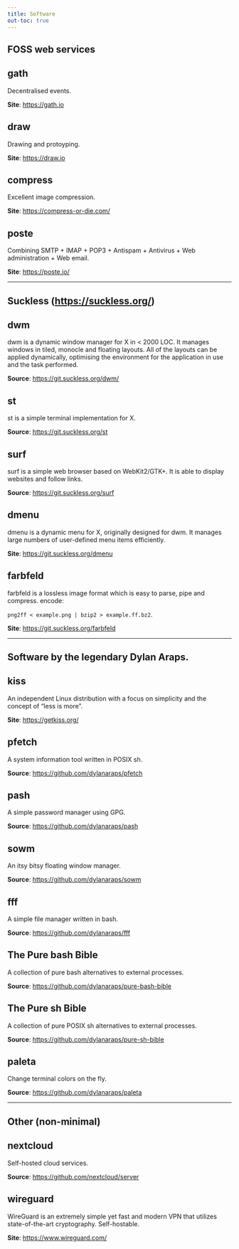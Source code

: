 ```yaml
---
title: Software
out-toc: true
---
```



## **FOSS** web services

## gath

Decentralised events.

**Site**: <https://gath.io>


## draw

Drawing and protoyping.

**Site**: <https://draw.io>


## compress

Excellent image compression.

**Site**: <https://compress-or-die.com/>


## poste

Combining SMTP + IMAP + POP3 + Antispam + Antivirus + Web administration + Web email.

**Site**: <https://poste.io/>

---

## Suckless (<https://suckless.org/>)

## dwm

dwm is a dynamic window manager for X in &lt; 2000 LOC. It manages windows in tiled, monocle and floating layouts. All of the layouts can be applied dynamically, optimising the environment for the application in use and the task performed.

**Source**: <https://git.suckless.org/dwm/>


## st

st is a simple terminal implementation for X.

**Source**: <https://git.suckless.org/st>


## surf

surf is a simple web browser based on WebKit2/GTK+. It is able to display websites and follow links.

**Source**: <https://git.suckless.org/surf>

## dmenu

dmenu is a dynamic menu for X, originally designed for dwm. It manages large numbers of user-defined menu items efficiently.

**Site**: <https://git.suckless.org/dmenu>


## farbfeld

farbfeld is a lossless image format which is easy to parse, pipe and compress. encode: 

`png2ff < example.png | bzip2 > example.ff.bz2`.

**Site**: <https://git.suckless.org/farbfeld>

---

## Software by the legendary **Dylan Araps**.

## kiss

An independent Linux distribution with a focus on simplicity and the concept of “less is more”.

**Site**: <https://getkiss.org/>

## pfetch

A system information tool written in POSIX sh.

**Source**: <https://github.com/dylanaraps/pfetch>


## pash

A simple password manager using GPG.

**Source**: <https://github.com/dylanaraps/pash>


## sowm

An itsy bitsy floating window manager.

**Source**: <https://github.com/dylanaraps/sowm>


## fff

A simple file manager written in bash.

**Source**: <https://github.com/dylanaraps/fff>


## The Pure bash Bible

A collection of pure bash alternatives to external processes.

**Source**: <https://github.com/dylanaraps/pure-bash-bible>


## The Pure sh Bible

A collection of pure POSIX sh alternatives to external processes.

**Source**: <https://github.com/dylanaraps/pure-sh-bible>


## paleta

Change terminal colors on the fly.

**Source**: <https://github.com/dylanaraps/paleta>

---

## Other (non-minimal)

## nextcloud

Self-hosted cloud services.

**Source**: <https://github.com/nextcloud/server>


## wireguard

WireGuard is an extremely simple yet fast and modern VPN that utilizes state-of-the-art cryptography. Self-hostable.

**Site**: <https://www.wireguard.com/>

